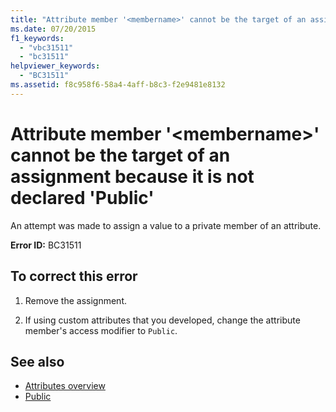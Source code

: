 ```yaml
---
title: "Attribute member '<membername>' cannot be the target of an assignment because it is not declared 'Public'"
ms.date: 07/20/2015
f1_keywords: 
  - "vbc31511"
  - "bc31511"
helpviewer_keywords: 
  - "BC31511"
ms.assetid: f8c958f6-58a4-4aff-b8c3-f2e9481e8132
---
```

# Attribute member '\<membername>' cannot be the target of an assignment because it is not declared 'Public'
An attempt was made to assign a value to a private member of an attribute.  
  
 **Error ID:** BC31511  
  
## To correct this error  
  
1.  Remove the assignment.  
  
2.  If using custom attributes that you developed, change the attribute member's access modifier to `Public`.  
  
## See also
- [Attributes overview](~/docs/visual-basic/programming-guide/concepts/attributes/index.md)
- [Public](../../visual-basic/language-reference/modifiers/public.md)
